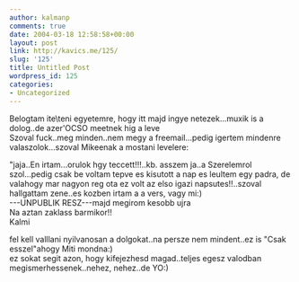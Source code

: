 ```yaml
---
author: kalmanp
comments: true
date: 2004-03-18 12:58:58+00:00
layout: post
link: http://kavics.me/125/
slug: '125'
title: Untitled Post
wordpress_id: 125
categories:
- Uncategorized
---
```


Belogtam ite\teni egyetemre, hogy itt majd ingye netezek...muxik is a dolog..de azer'OCSO meetnek hig a leve  
Szoval fuck..meg minden..nem megy a freemail...pedig igertem mindenre valaszolok...szoval Mikeenak a mostani levelere:




"jaja..En irtam...orulok hgy teccett!!!..kb. asszem ja..a Szerelemrol szol...pedig csak be voltam tepve es kisutott a nap es leultem egy padra, de valahogy mar nagyon reg ota ez volt az elso igazi napsutes!!..szoval hallgattam zene..es kozben irtam a a vers, vagy mi:)  
---UNPUBLIK RESZ---majd megirom kesobb ujra  
Na aztan zaklass barmikor!!  
Kalmi




fel kell valllani nyilvanosan a dolgokat..na persze nem mindent..ez is "Csak esszel"ahogy Miti mondna:)  
ez sokat segit azon, hogy kifejezhesd magad..teljes egesz valodban megismerhessenek..nehez, nehez..de YO:)
